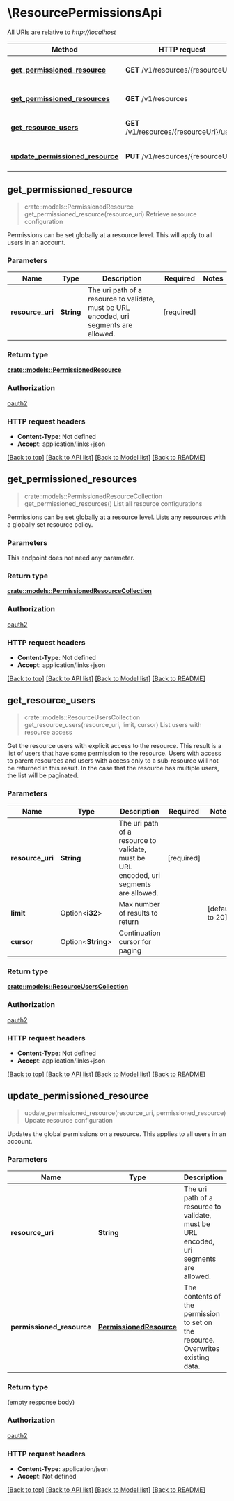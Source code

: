 # \ResourcePermissionsApi

All URIs are relative to *http://localhost*

Method | HTTP request | Description
------------- | ------------- | -------------
[**get_permissioned_resource**](ResourcePermissionsApi.md#get_permissioned_resource) | **GET** /v1/resources/{resourceUri} | Retrieve resource configuration
[**get_permissioned_resources**](ResourcePermissionsApi.md#get_permissioned_resources) | **GET** /v1/resources | List all resource configurations
[**get_resource_users**](ResourcePermissionsApi.md#get_resource_users) | **GET** /v1/resources/{resourceUri}/users | List users with resource access
[**update_permissioned_resource**](ResourcePermissionsApi.md#update_permissioned_resource) | **PUT** /v1/resources/{resourceUri} | Update resource configuration



## get_permissioned_resource

> crate::models::PermissionedResource get_permissioned_resource(resource_uri)
Retrieve resource configuration

Permissions can be set globally at a resource level. This will apply to all users in an account.

### Parameters


Name | Type | Description  | Required | Notes
------------- | ------------- | ------------- | ------------- | -------------
**resource_uri** | **String** | The uri path of a resource to validate, must be URL encoded, uri segments are allowed. | [required] |

### Return type

[**crate::models::PermissionedResource**](PermissionedResource.md)

### Authorization

[oauth2](./README.md#oauth2)

### HTTP request headers

- **Content-Type**: Not defined
- **Accept**: application/links+json

[[Back to top]](#) [[Back to API list]](./README.md#documentation-for-api-endpoints) [[Back to Model list]](./README.md#documentation-for-models) [[Back to README]](./README.md)


## get_permissioned_resources

> crate::models::PermissionedResourceCollection get_permissioned_resources()
List all resource configurations

Permissions can be set globally at a resource level. Lists any resources with a globally set resource policy.

### Parameters

This endpoint does not need any parameter.

### Return type

[**crate::models::PermissionedResourceCollection**](PermissionedResourceCollection.md)

### Authorization

[oauth2](./README.md#oauth2)

### HTTP request headers

- **Content-Type**: Not defined
- **Accept**: application/links+json

[[Back to top]](#) [[Back to API list]](./README.md#documentation-for-api-endpoints) [[Back to Model list]](./README.md#documentation-for-models) [[Back to README]](./README.md)


## get_resource_users

> crate::models::ResourceUsersCollection get_resource_users(resource_uri, limit, cursor)
List users with resource access

Get the resource users with explicit access to the resource. This result is a list of users that have some permission to the resource. Users with access to parent resources and users with access only to a sub-resource will not be returned in this result. In the case that the resource has multiple users, the list will be paginated.

### Parameters


Name | Type | Description  | Required | Notes
------------- | ------------- | ------------- | ------------- | -------------
**resource_uri** | **String** | The uri path of a resource to validate, must be URL encoded, uri segments are allowed. | [required] |
**limit** | Option<**i32**> | Max number of results to return |  |[default to 20]
**cursor** | Option<**String**> | Continuation cursor for paging |  |

### Return type

[**crate::models::ResourceUsersCollection**](ResourceUsersCollection.md)

### Authorization

[oauth2](./README.md#oauth2)

### HTTP request headers

- **Content-Type**: Not defined
- **Accept**: application/links+json

[[Back to top]](#) [[Back to API list]](./README.md#documentation-for-api-endpoints) [[Back to Model list]](./README.md#documentation-for-models) [[Back to README]](./README.md)


## update_permissioned_resource

> update_permissioned_resource(resource_uri, permissioned_resource)
Update resource configuration

Updates the global permissions on a resource. This applies to all users in an account.

### Parameters


Name | Type | Description  | Required | Notes
------------- | ------------- | ------------- | ------------- | -------------
**resource_uri** | **String** | The uri path of a resource to validate, must be URL encoded, uri segments are allowed. | [required] |
**permissioned_resource** | [**PermissionedResource**](PermissionedResource.md) | The contents of the permission to set on the resource. Overwrites existing data. | [required] |

### Return type

 (empty response body)

### Authorization

[oauth2](./README.md#oauth2)

### HTTP request headers

- **Content-Type**: application/json
- **Accept**: Not defined

[[Back to top]](#) [[Back to API list]](./README.md#documentation-for-api-endpoints) [[Back to Model list]](./README.md#documentation-for-models) [[Back to README]](./README.md)

